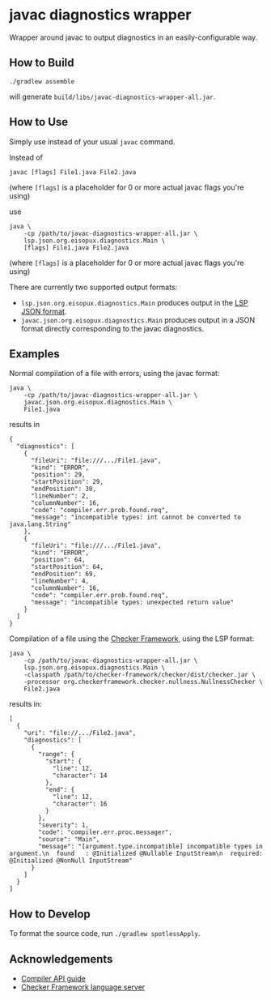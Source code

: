 # javac diagnostics wrapper

Wrapper around javac to output diagnostics in an easily-configurable way.

## How to Build

```shell
./gradlew assemble
```

will generate `build/libs/javac-diagnostics-wrapper-all.jar`.


## How to Use

Simply use instead of your usual `javac` command.

Instead of

```shell
javac [flags] File1.java File2.java
```
(where `[flags]` is a placeholder for 0 or more actual javac flags you're using)

use

```shell
java \
    -cp /path/to/javac-diagnostics-wrapper-all.jar \
    lsp.json.org.eisopux.diagnostics.Main \
    [flags] File1.java File2.java
```
(where `[flags]` is a placeholder for 0 or more actual javac flags you're using)

There are currently two supported output formats:
- `lsp.json.org.eisopux.diagnostics.Main` produces output in the [LSP JSON format](https://microsoft.github.io/language-server-protocol/specification).
- `javac.json.org.eisopux.diagnostics.Main` produces output in a JSON format
   directly corresponding to the javac diagnostics.


## Examples

Normal compilation of a file with errors, using the javac format:

```shell
java \
    -cp /path/to/javac-diagnostics-wrapper-all.jar \
    javac.json.org.eisopux.diagnostics.Main \
    File1.java
```

results in

```
{
  "diagnostics": [
    {
      "fileUri": "file:///.../File1.java",
      "kind": "ERROR",
      "position": 29,
      "startPosition": 29,
      "endPosition": 30,
      "lineNumber": 2,
      "columnNumber": 16,
      "code": "compiler.err.prob.found.req",
      "message": "incompatible types: int cannot be converted to java.lang.String"
    },
    {
      "fileUri": "file:///.../File1.java",
      "kind": "ERROR",
      "position": 64,
      "startPosition": 64,
      "endPosition": 69,
      "lineNumber": 4,
      "columnNumber": 16,
      "code": "compiler.err.prob.found.req",
      "message": "incompatible types: unexpected return value"
    }
  ]
}
```

Compilation of a file using the [Checker Framework](https://www.checkerframework.org/),
using the LSP format:

```shell
java \
    -cp /path/to/javac-diagnostics-wrapper-all.jar \
    lsp.json.org.eisopux.diagnostics.Main \
    -classpath /path/to/checker-framework/checker/dist/checker.jar \
    -processor org.checkerframework.checker.nullness.NullnessChecker \
    File2.java
```

results in:

```
[
  {
    "uri": "file://.../File2.java",
    "diagnostics": [
      {
        "range": {
          "start": {
            "line": 12,
            "character": 14
          },
          "end": {
            "line": 12,
            "character": 16
          }
        },
        "severity": 1,
        "code": "compiler.err.proc.messager",
        "source": "Main",
        "message": "[argument.type.incompatible] incompatible types in argument.\n  found   : @Initialized @Nullable InputStream\n  required: @Initialized @NonNull InputStream"
      }
    ]
  }
]
```


## How to Develop

To format the source code, run `./gradlew spotlessApply`.


## Acknowledgements

- [Compiler API guide](http://openjdk.java.net/groups/compiler/guide/compilerAPI.html)
- [Checker Framework language server](https://github.com/eisopux/checker-framework-languageserver/)
